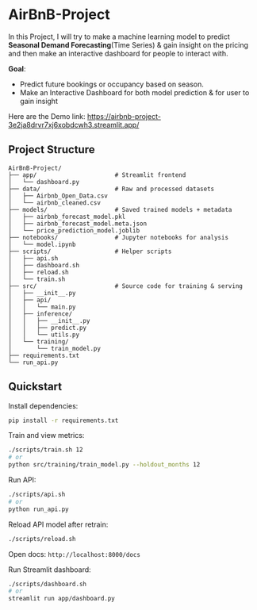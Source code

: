 # AirBnB-Project
In this Project, I will try to make a machine learning model to predict **Seasonal Demand Forecasting**(Time Series) & gain insight on the pricing and then make an interactive dashboard for people to interact with.




**Goal**:
- Predict future bookings or occupancy based on season.
- Make an Interactive Dashboard for both model prediction & for user to gain insight


Here are the Demo link: https://airbnb-project-3e2ja8drvr7xj6xobdcwh3.streamlit.app/

## Project Structure

```
AirBnB-Project/
├── app/                      # Streamlit frontend
│   └── dashboard.py
├── data/                     # Raw and processed datasets
│   ├── Airbnb_Open_Data.csv
│   └── airbnb_cleaned.csv
├── models/                   # Saved trained models + metadata
│   ├── airbnb_forecast_model.pkl
│   ├── airbnb_forecast_model.meta.json
│   └── price_prediction_model.joblib
├── notebooks/                # Jupyter notebooks for analysis
│   └── model.ipynb
├── scripts/                  # Helper scripts
│   ├── api.sh
│   ├── dashboard.sh
│   ├── reload.sh
│   └── train.sh
├── src/                      # Source code for training & serving
│   ├── __init__.py
│   ├── api/
│   │   └── main.py
│   ├── inference/
│   │   ├── __init__.py
│   │   ├── predict.py
│   │   └── utils.py
│   └── training/
│       └── train_model.py
├── requirements.txt
└── run_api.py
```

## Quickstart

Install dependencies:
```bash
pip install -r requirements.txt
```

Train and view metrics:
```bash
./scripts/train.sh 12
# or
python src/training/train_model.py --holdout_months 12
```

Run API:
```bash
./scripts/api.sh
# or
python run_api.py
```

Reload API model after retrain:
```bash
./scripts/reload.sh
```

Open docs: `http://localhost:8000/docs`

Run Streamlit dashboard:
```bash
./scripts/dashboard.sh
# or
streamlit run app/dashboard.py
```
